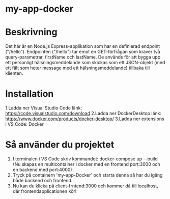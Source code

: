 # my-app-docker
 
# Beskrivning
Det här är en Node.js Express-applikation som har en definierad endpoint ("/hello"). Endpointen ("/hello") tar emot en GET-förfrågan som kräver två query-parametrar, firstName och lastName. De används för att bygga upp ett personligt hälsningsmeddelande som skickas som ett JSON-objekt (med ett fält som heter message med ett hälsningsmeddelande) tillbaka till klienten.

# Installation
1.Ladda ner Visual Studio Code länk: https://code.visualstudio.com/download
2.Ladda ner DockerDesktop länk: https://www.docker.com/products/docker-desktop/
3.Ladda ner extensions i VS Code: Docker

# Så använder du projektet
1. I terminalen i VS Code skriv kommandot: docker-compose up --build (Nu skapas en multicontainer i docker med en frontend port:3000 och en backend med port:4000) 
2. Tryck på containern 'my-app-Docker' och starta denna så har du igång både backend och frontend. 
3. Nu kan du klicka på client-frntend:3000 och kommer då till localhost, där frontendapplicationen kör!
